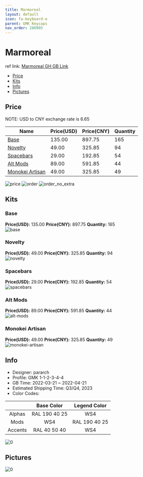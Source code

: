 ```yaml
---
title: Marmoreal 
layout: default
icon: fa-keyboard-o
parent: GMK Keycaps
nav_order: 280905
---
```


# Marmoreal 

ref link: [Marmoreal GH GB Link](https://geekhack.org/index.php?topic=116658.0)

* [Price](#price)
* [Kits](#kits)
* [Info](#info)
* [Pictures](#pictures)

## Price

NOTE: USD to CNY exchange rate is 6.65

| Name          | Price(USD)   |  Price(CNY) | Quantity |
| ------------- | ------------ |  ---------- | -------- |
|[Base](#base)|135.00|897.75|165|
|[Novelty](#novelty)|49.00|325.85|94|
|[Spacebars](#spacebars)|29.00|192.85|54|
|[Alt Mods](#alt-mods)|89.00|591.85|44|
|[Monokei Artisan](#monokei-artisan)|49.00|325.85|49|

<img src="{{ 'assets/images/gmk-keycaps/Marmoreal/price.png' | relative_url }}" alt="price" class="image featured">
<img src="{{ 'assets/images/gmk-keycaps/Marmoreal/order.png' | relative_url }}" alt="order" class="image featured">
<img src="{{ 'assets/images/gmk-keycaps/Marmoreal/order_no_extra.png' | relative_url }}" alt="order_no_extra" class="image featured">

## Kits
### Base  
**Price(USD):** 135.00	**Price(CNY):** 897.75	**Quantity:** 165  
<img src="{{ 'assets/images/gmk-keycaps/Marmoreal/kits_pics/base.png' | relative_url }}" alt="base" class="image featured">

### Novelty  
**Price(USD):** 49.00	**Price(CNY):** 325.85	**Quantity:** 94  
<img src="{{ 'assets/images/gmk-keycaps/Marmoreal/kits_pics/novelty.png' | relative_url }}" alt="novelty" class="image featured">

### Spacebars  
**Price(USD):** 29.00	**Price(CNY):** 192.85	**Quantity:** 54  
<img src="{{ 'assets/images/gmk-keycaps/Marmoreal/kits_pics/spacebars.png' | relative_url }}" alt="spacebars" class="image featured">

### Alt Mods  
**Price(USD):** 89.00	**Price(CNY):** 591.85	**Quantity:** 44  
<img src="{{ 'assets/images/gmk-keycaps/Marmoreal/kits_pics/alt-mods.png' | relative_url }}" alt="alt-mods" class="image featured">

### Monokei Artisan  
**Price(USD):** 49.00	**Price(CNY):** 325.85	**Quantity:** 49  
<img src="{{ 'assets/images/gmk-keycaps/Marmoreal/kits_pics/monokei-artisan.png' | relative_url }}" alt="monokei-artisan" class="image featured">

## Info
* Designer: pararch  
* Profile: GMK 1-1-2-3-4-4  
* GB Time: 2022-03-21 ~ 2022-04-21  
* Estimated Shipping Time: Q3/Q4, 2023  
* Color Codes:  

| |Base Color     | Legend Color
| :-------------: | :-------------: | :------------:
|Alphas|RAL 190 40 25|WS4
|Mods|WS4|RAL 190 40 25
|Accents|RAL 40 50 40|WS4

<img src="{{ 'assets/images/gmk-keycaps/Marmoreal/0.png' | relative_url }}" alt="0" class="image featured">

## Pictures  
<img src="{{ 'assets/images/gmk-keycaps/Marmoreal/rendering_pics/0.jpg' | relative_url }}" alt="0" class="image featured">
